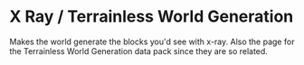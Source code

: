# X Ray / Terrainless World Generation
 Makes the world generate the blocks you'd see with x-ray. Also the page for the Terrainless World Generation data pack since they are so related.
